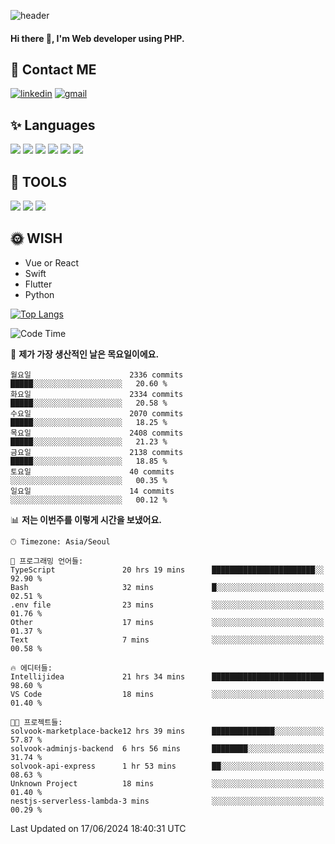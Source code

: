 ![header](https://capsule-render.vercel.app/api?type=waving&color=auto&height=300&section=header&text=Elin&fontSize=90&animation=twinkling)

#### Hi there 👋, I'm <b>Web developer</b> using PHP. ####

<!--
- 🔭 I’m currently working on Uniwill
- 🌱 I’m currently learning Vue or React or Python.
-->

<!---#### I am PHP developer --->

## 💌 Contact ME ###
[<img src='https://img.shields.io/badge/-EunjiKo-%230A66C2?style=flat-square&logo=LinkedIn&logoColor=white' alt='linkedin'>](https://www.linkedin.com/in/https://www.linkedin.com/in/eunji-ko-00a907164//)  [<img src='https://img.shields.io/badge/-einee214%40gmail.com-%23EA4335?style=flat-square&logo=Gmail&logoColor=white' alt='gmail'>](einee214@gmail.com)  


## ✨ Languages
<img src='https://img.shields.io/badge/-PHP-%23777BB4?style=for-the-badge&logo=PHP&logoColor=white'> <img src='https://img.shields.io/badge/-Laravel-%23FF2D20?style=for-the-badge&logo=Laravel&logoColor=white'> <img src='https://img.shields.io/badge/Jquery-%230769AD?style=for-the-badge&logo=Jquery&logoColor=white'> <img src='https://img.shields.io/badge/CSS3-%231572B6?style=for-the-badge&logo=CSS3&logoColor=white'> <img src='https://img.shields.io/badge/Bootstrap-%237952B3?style=for-the-badge&logo=Bootstrap&logoColor=white' > <img src='https://img.shields.io/badge/MySQL-%234479A1?style=for-the-badge&logo=MySQL&logoColor=white' >

## 🌷 TOOLS
<img src='https://img.shields.io/badge/PHPSTORM-%23000000?style=for-the-badge&logo=PhpStorm&logoColor=white' > <img src='https://img.shields.io/badge/GitLab-%23FCA121?style=for-the-badge&logo=GitLab&logoColor=white' > <img src='https://img.shields.io/badge/GitHub-%23181717?style=for-the-badge&logo=GitHub&logoColor=white'>


## 🌞 WISH
- Vue or React
- Swift
- Flutter
- Python


[![Top Langs](https://github-readme-stats.vercel.app/api/top-langs/?username=ein214&layout=compact)](https://github.com/anuraghazra/github-readme-stats)

<!--START_SECTION:waka-->
![Code Time](http://img.shields.io/badge/Code%20Time-3%2C574%20hrs%2046%20mins-blue)

📅 **제가 가장 생산적인 날은 목요일이에요.** 

```text
월요일                      2336 commits        █████░░░░░░░░░░░░░░░░░░░░   20.60 % 
화요일                      2334 commits        █████░░░░░░░░░░░░░░░░░░░░   20.58 % 
수요일                      2070 commits        █████░░░░░░░░░░░░░░░░░░░░   18.25 % 
목요일                      2408 commits        █████░░░░░░░░░░░░░░░░░░░░   21.23 % 
금요일                      2138 commits        █████░░░░░░░░░░░░░░░░░░░░   18.85 % 
토요일                      40 commits          ░░░░░░░░░░░░░░░░░░░░░░░░░   00.35 % 
일요일                      14 commits          ░░░░░░░░░░░░░░░░░░░░░░░░░   00.12 % 
```


📊 **저는 이번주를 이렇게 시간을 보냈어요.** 

```text
🕑︎ Timezone: Asia/Seoul

💬 프로그래밍 언어들: 
TypeScript               20 hrs 19 mins      ███████████████████████░░   92.90 % 
Bash                     32 mins             █░░░░░░░░░░░░░░░░░░░░░░░░   02.51 % 
.env file                23 mins             ░░░░░░░░░░░░░░░░░░░░░░░░░   01.76 % 
Other                    17 mins             ░░░░░░░░░░░░░░░░░░░░░░░░░   01.37 % 
Text                     7 mins              ░░░░░░░░░░░░░░░░░░░░░░░░░   00.58 % 

🔥 에디터들: 
Intellijidea             21 hrs 34 mins      █████████████████████████   98.60 % 
VS Code                  18 mins             ░░░░░░░░░░░░░░░░░░░░░░░░░   01.40 % 

🐱‍💻 프로젝트들: 
solvook-marketplace-backe12 hrs 39 mins      ██████████████░░░░░░░░░░░   57.87 % 
solvook-adminjs-backend  6 hrs 56 mins       ████████░░░░░░░░░░░░░░░░░   31.74 % 
solvook-api-express      1 hr 53 mins        ██░░░░░░░░░░░░░░░░░░░░░░░   08.63 % 
Unknown Project          18 mins             ░░░░░░░░░░░░░░░░░░░░░░░░░   01.40 % 
nestjs-serverless-lambda-3 mins              ░░░░░░░░░░░░░░░░░░░░░░░░░   00.29 % 
```


 Last Updated on 17/06/2024 18:40:31 UTC
<!--END_SECTION:waka-->

<!---![GitHub stats](https://github-readme-stats.vercel.app/api?username=ein214&show_icons=true&theme=dracula)  --->



